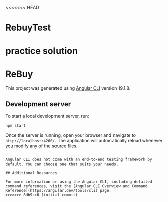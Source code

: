 <<<<<<< HEAD
# RebuyTest
practice solution
=======
# ReBuy

This project was generated using [Angular CLI](https://github.com/angular/angular-cli) version 19.1.8.

## Development server

To start a local development server, run:

```bash
npm start
```

Once the server is running, open your browser and navigate to `http://localhost:4200/`. The application will automatically reload whenever you modify any of the source files.
```

Angular CLI does not come with an end-to-end testing framework by default. You can choose one that suits your needs.

## Additional Resources

For more information on using the Angular CLI, including detailed command references, visit the [Angular CLI Overview and Command Reference](https://angular.dev/tools/cli) page.
>>>>>>> 8db9cc6 (initial commit)
